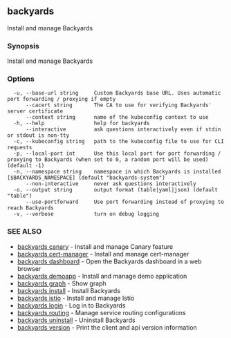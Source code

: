 ## backyards

Install and manage Backyards

### Synopsis

Install and manage Backyards

### Options

```
  -u, --base-url string     Custom Backyards base URL. Uses automatic port forwarding / proxying if empty
      --cacert string       The CA to use for verifying Backyards' server certificate
      --context string      name of the kubeconfig context to use
  -h, --help                help for backyards
      --interactive         ask questions interactively even if stdin or stdout is non-tty
  -c, --kubeconfig string   path to the kubeconfig file to use for CLI requests
  -p, --local-port int      Use this local port for port forwarding / proxying to Backyards (when set to 0, a random port will be used) (default -1)
  -n, --namespace string    namespace in which Backyards is installed [$BACKYARDS_NAMESPACE] (default "backyards-system")
      --non-interactive     never ask questions interactively
  -o, --output string       output format (table|yaml|json) (default "table")
      --use-portforward     Use port forwarding instead of proxying to reach Backyards
  -v, --verbose             turn on debug logging
```

### SEE ALSO

* [backyards canary](backyards_canary.md)	 - Install and manage Canary feature
* [backyards cert-manager](backyards_cert-manager.md)	 - Install and manage cert-manager
* [backyards dashboard](backyards_dashboard.md)	 - Open the Backyards dashboard in a web browser
* [backyards demoapp](backyards_demoapp.md)	 - Install and manage demo application
* [backyards graph](backyards_graph.md)	 - Show graph
* [backyards install](backyards_install.md)	 - Install Backyards
* [backyards istio](backyards_istio.md)	 - Install and manage Istio
* [backyards login](backyards_login.md)	 - Log in to Backyards
* [backyards routing](backyards_routing.md)	 - Manage service routing configurations
* [backyards uninstall](backyards_uninstall.md)	 - Uninstall Backyards
* [backyards version](backyards_version.md)	 - Print the client and api version information

